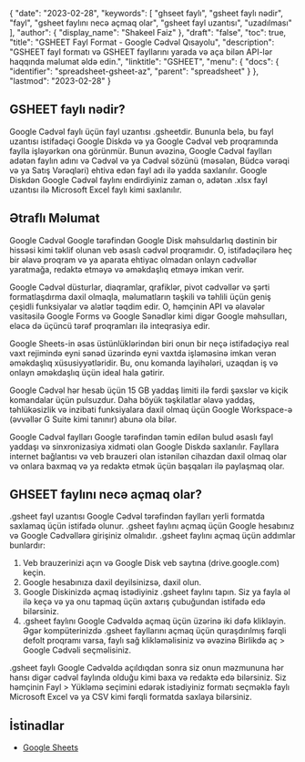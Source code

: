 {
  "date": "2023-02-28",
  "keywords": [
"ghseet faylı",
"gsheet faylı nədir",
"fayl",
"gsheet faylını necə açmaq olar",
"gsheet fayl uzantısı",
"uzadılması"
],
  "author": {
    "display_name": "Shakeel Faiz"
},
  "draft": "false",
  "toc": true,
  "title": "GSHEET Fayl Format - Google Cədvəl Qısayolu",
  "description": "GSHEET fayl formatı və GSHEET fayllarını yarada və aça bilən API-lər haqqında məlumat əldə edin.",
  "linktitle": "GSHEET",
  "menu": {
    "docs": {
      "identifier": "spreadsheet-gsheet-az",
      "parent": "spreadsheet"
}
},
  "lastmod": "2023-02-28"
}

## GSHEET faylı nədir?

Google Cədvəl faylı üçün fayl uzantısı .gsheetdir. Bununla belə, bu fayl uzantısı istifadəçi Google Diskdə və ya Google Cədvəl veb proqramında faylla işləyərkən ona görünmür. Bunun əvəzinə, Google Cədvəl faylları adətən faylın adını və Cədvəl və ya Cədvəl sözünü (məsələn, Büdcə vərəqi və ya Satış Vərəqləri) ehtiva edən fayl adı ilə yadda saxlanılır. Google Diskdən Google Cədvəl faylını endirdiyiniz zaman o, adətən .xlsx fayl uzantısı ilə Microsoft Excel faylı kimi saxlanılır.

## Ətraflı Məlumat

Google Cədvəl Google tərəfindən Google Disk məhsuldarlıq dəstinin bir hissəsi kimi təklif olunan veb əsaslı cədvəl proqramıdır. O, istifadəçilərə heç bir əlavə proqram və ya aparata ehtiyac olmadan onlayn cədvəllər yaratmağa, redaktə etməyə və əməkdaşlıq etməyə imkan verir.

Google Cədvəl düsturlar, diaqramlar, qrafiklər, pivot cədvəllər və şərti formatlaşdırma daxil olmaqla, məlumatların təşkili və təhlili üçün geniş çeşidli funksiyalar və alətlər təqdim edir. O, həmçinin API və əlavələr vasitəsilə Google Forms və Google Sənədlər kimi digər Google məhsulları, eləcə də üçüncü tərəf proqramları ilə inteqrasiya edir.

Google Sheets-in əsas üstünlüklərindən biri onun bir neçə istifadəçiyə real vaxt rejimində eyni sənəd üzərində eyni vaxtda işləməsinə imkan verən əməkdaşlıq xüsusiyyətləridir. Bu, onu komanda layihələri, uzaqdan iş və onlayn əməkdaşlıq üçün ideal hala gətirir.

Google Cədvəl hər hesab üçün 15 GB yaddaş limiti ilə fərdi şəxslər və kiçik komandalar üçün pulsuzdur. Daha böyük təşkilatlar əlavə yaddaş, təhlükəsizlik və inzibati funksiyalara daxil olmaq üçün Google Workspace-ə (əvvəllər G Suite kimi tanınır) abunə ola bilər.

Google Cədvəl faylları Google tərəfindən təmin edilən bulud əsaslı fayl yaddaşı və sinxronizasiya xidməti olan Google Diskdə saxlanılır. Fayllara internet bağlantısı və veb brauzeri olan istənilən cihazdan daxil olmaq olar və onlara baxmaq və ya redaktə etmək üçün başqaları ilə paylaşmaq olar.

## GHSEET faylını necə açmaq olar?

.gsheet fayl uzantısı Google Cədvəl tərəfindən faylları yerli formatda saxlamaq üçün istifadə olunur. .gsheet faylını açmaq üçün Google hesabınız və Google Cədvəllərə girişiniz olmalıdır. .gsheet faylını açmaq üçün addımlar bunlardır:

1. Veb brauzerinizi açın və Google Disk veb saytına (drive.google.com) keçin.
2. Google hesabınıza daxil deyilsinizsə, daxil olun.
3. Google Diskinizdə açmaq istədiyiniz .gsheet faylını tapın. Siz ya fayla əl ilə keçə və ya onu tapmaq üçün axtarış çubuğundan istifadə edə bilərsiniz.
4. .gsheet faylını Google Cədvəldə açmaq üçün üzərinə iki dəfə klikləyin. Əgər kompüterinizdə .gsheet fayllarını açmaq üçün quraşdırılmış fərqli defolt proqramı varsa, faylı sağ klikləməlisiniz və əvəzinə Birlikdə aç > Google Cədvəli seçməlisiniz.

.gsheet faylı Google Cədvəldə açıldıqdan sonra siz onun məzmununa hər hansı digər cədvəl faylında olduğu kimi baxa və redaktə edə bilərsiniz. Siz həmçinin Fayl > Yükləmə seçimini edərək istədiyiniz formatı seçməklə faylı Microsoft Excel və ya CSV kimi fərqli formatda saxlaya bilərsiniz.

## İstinadlar
* [Google Sheets](https://en.wikipedia.org/wiki/Google_Sheets)
